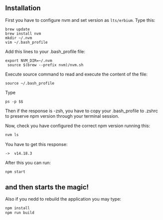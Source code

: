 
## Installation

First you have to configure nvm and set version as `lts/erbium`. Type this: 

```shell
brew update
brew install nvm
mkdir ~/.nvm
vim ~/.bash_profile
```

Add this lines to your .bash_profile file: 
```shell
export NVM_DIR=~/.nvm
 source $(brew --prefix nvm)/nvm.sh
```

Execute source command to read and execute the content of the file: 
```shell
source ~/.bash_profile
```

Type 
```shell
ps -p $$
```
Then if the response is -zsh, you have to copy your .bash_profile to .zshrc to preserve npm version through your terminal session. 

Now, check you have configured the correct npm version running this: 

```sh
nvm ls
```

You have to get this response: 
```
->  v14.18.3
```

After this you can run: 

```sh
npm start
```

<h2>and then starts the magic!</h2>

Also if you nedd to rebuild the application you may type: 

```sh
npm install 
npm run build
```
